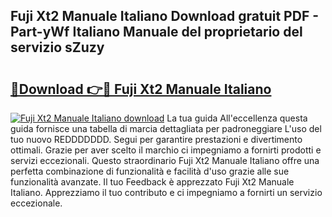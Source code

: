 ## Fuji Xt2 Manuale Italiano Download gratuit PDF - Part-yWf Italiano Manuale del proprietario del servizio sZuzy

# <h2><a href="http://dffb88b.blite.top/?on=Fuji+Xt2+Manuale+Italiano">🔗Download 👉🔴 Fuji Xt2 Manuale Italiano</a></h2>

[![Fuji Xt2 Manuale Italiano download](https://i.imgur.com/lujVjoI.png)](http://dffb88b.blite.top/?on=Fuji+Xt2+Manuale+Italiano)
La tua guida All'eccellenza questa guida fornisce una tabella di marcia dettagliata per padroneggiare L'uso del tuo nuovo REDDDDDDD. Segui per garantire prestazioni e divertimento ottimali. Grazie per aver scelto il marchio ci impegniamo a fornirti prodotti e servizi eccezionali. Questo straordinario Fuji Xt2 Manuale Italiano offre una perfetta combinazione di funzionalità e facilità d'uso grazie alle sue funzionalità avanzate. Il tuo Feedback è apprezzato Fuji Xt2 Manuale Italiano. Apprezziamo il tuo contributo e ci impegniamo a fornirti un servizio eccezionale.
